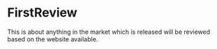 # FirstReview
This is about anything in the market which is released will be reviewed based on the website available.
